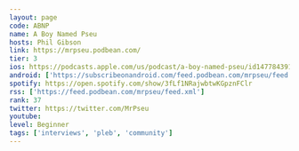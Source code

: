 ```yaml
---
layout: page
code: ABNP
name: A Boy Named Pseu
hosts: Phil Gibson
link: https://mrpseu.podbean.com/
tier: 3
ios: https://podcasts.apple.com/us/podcast/a-boy-named-pseu/id1477843916
android: ['https://subscribeonandroid.com/feed.podbean.com/mrpseu/feed.xml']
spotify: https://open.spotify.com/show/3fLf1NRajwbtwKGpznFClr
rss: ['https://feed.podbean.com/mrpseu/feed.xml']
rank: 37
twitter: https://twitter.com/MrPseu
youtube: 
level: Beginner
tags: ['interviews', 'pleb', 'community']
---
```

